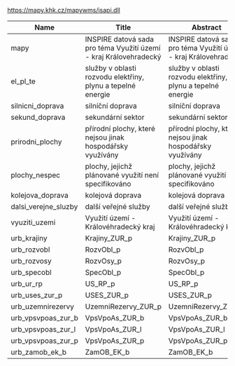https://mapy.khk.cz/mapywms/isapi.dll

|Name|Title|Abstract|
|--|--|--|
|mapy|INSPIRE datová sada pro téma Využití území - kraj Královehradecký|INSPIRE datová sada pro téma Využití území - kraj Královehradecký|
|el_pl_te|služby v oblasti rozvodu elektřiny, plynu a tepelné energie|služby v oblasti rozvodu elektřiny, plynu a tepelné energie|
|silnicni_doprava|silníční doprava|silníční doprava|
|sekund_doprava|sekundární sektor|sekundární sektor|
|prirodni_plochy|přírodní plochy, které nejsou jinak hospodářsky využívány|přírodní plochy, které nejsou jinak hospodářsky využívány|
|plochy_nespec|plochy, jejichž plánované využití není specifikováno|plochy, jejichž plánované využití není specifikováno|
|kolejova_doprava|kolejová doprava|kolejová doprava|
|dalsi_verejne_sluzby|další veřejné služby|další veřejné služby|
|vyuziti_uzemi|Využití území - Královéhradecký kraj|Využití území - Královéhradecký kraj|
|urb_krajiny|Krajiny_ZUR_p|Krajiny_ZUR_p|
|urb_rozvobl|RozvObl_p|RozvObl_p|
|urb_rozvosy|RozvOsy_p|RozvOsy_p|
|urb_specobl|SpecObl_p|SpecObl_p|
|urb_ur_rp|US_RP_p|US_RP_p|
|urb_uses_zur_p|USES_ZUR_p|USES_ZUR_p|
|urb_uzemnirezervy|UzemniRezervy_ZUR_p|UzemniRezervy_ZUR_p|
|urb_vpsvpoas_zur_b|VpsVpoAs_ZUR_b|VpsVpoAs_ZUR_b|
|urb_vpsvpoas_zur_l|VpsVpoAs_ZUR_l|VpsVpoAs_ZUR_l|
|urb_vpsvpoas_zur_p|VpsVpoAs_ZUR_p|VpsVpoAs_ZUR_p|
|urb_zamob_ek_b|ZamOB_EK_b|ZamOB_EK_b|
